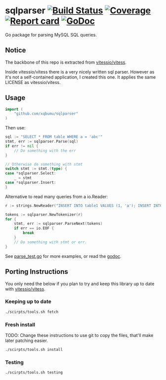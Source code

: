# sqlparser [![Build Status](https://img.shields.io/travis/xqbumu/sqlparser.svg)](https://travis-ci.org/xqbumu/sqlparser) [![Coverage](https://img.shields.io/coveralls/xqbumu/sqlparser.svg)](https://coveralls.io/github/xqbumu/sqlparser) [![Report card](https://goreportcard.com/badge/github.com/xqbumu/sqlparser)](https://goreportcard.com/report/github.com/xqbumu/sqlparser) [![GoDoc](https://godoc.org/github.com/xqbumu/sqlparser?status.svg)](https://godoc.org/github.com/xqbumu/sqlparser)

Go package for parsing MySQL SQL queries.

## Notice

The backbone of this repo is extracted from [vitessio/vitess](https://github.com/vitessio/vitess).

Inside vitessio/vitess there is a very nicely written sql parser. However as it's not a self-contained application, I created this one.
It applies the same LICENSE as vitessio/vitess.

## Usage

```go
import (
    "github.com/xqbumu/sqlparser"
)
```

Then use:

```go
sql := "SELECT * FROM table WHERE a = 'abc'"
stmt, err := sqlparser.Parse(sql)
if err != nil {
	// Do something with the err
}

// Otherwise do something with stmt
switch stmt := stmt.(type) {
case *sqlparser.Select:
	_ = stmt
case *sqlparser.Insert:
}
```

Alternative to read many queries from a io.Reader:

```go
r := strings.NewReader("INSERT INTO table1 VALUES (1, 'a'); INSERT INTO table2 VALUES (3, 4);")

tokens := sqlparser.NewTokenizer(r)
for {
	stmt, err := sqlparser.ParseNext(tokens)
	if err == io.EOF {
		break
	}
	// Do something with stmt or err.
}
```

See [parse_test.go](https://github.com/xqbumu/sqlparser/blob/master/parse_test.go) for more examples, or read the [godoc](https://godoc.org/github.com/xqbumu/sqlparser).


## Porting Instructions

You only need the below if you plan to try and keep this library up to date with [vitessio/vitess](https://github.com/vitessio/vitess).

### Keeping up to date

```bash
./scirpts/tools.sh fetch
```

### Fresh install

TODO: Change these instructions to use git to copy the files, that'll make later patching easier.

```bash
./scirpts/tools.sh install
```

### Testing

```bash
./scirpts/tools.sh testing
```
